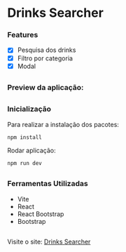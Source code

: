 # Drinks Searcher

### Features
- [x] Pesquisa dos drinks
- [x] Filtro por categoria
- [x] Modal

##

### Preview da aplicação:



##

### Inicialização

Para realizar a instalação dos pacotes:
```
npm install
```

Rodar aplicação:
```
npm run dev
```

##

### Ferramentas Utilizadas

- Vite
- React
- React Bootstrap
- Bootstrap

##

Visite o site: <a href="https://frolicking-syrniki-5fa437.netlify.app">Drinks Searcher</a>


